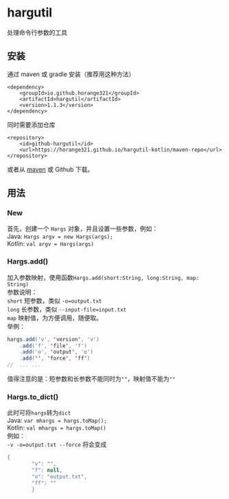 # hargutil
处理命令行参数的工具

## 安装
通过 maven 或 gradle 安装（推荐用这种方法）
```maven
<dependency>
    <groupId>io.github.horange321</groupId>
    <artifactId>hargutil</artifactId>
    <version>1.1.3</version>
</dependency>
```
同时需要添加仓库
```maven
<repository>
    <id>github-hargutil</id>
    <url>https://horange321.github.io/hargutil-kotlin/maven-repo</url>
</repository>
```
或者从 [maven]() 或 Github 下载。

## 用法
### New
首先，创建一个 `Hargs` 对象，并且设置一些参数，例如：\
Java: `Hargs argv = new Hargs(args);`\
Kotlin: `val argv = Hargs(args)`


### Hargs.add()
加入参数映射，使用函数`Hargs.add(short:String, long:String, map: String)`\
参数说明：\
`short` 短参数，类似 `-o=output.txt`\
`long` 长参数，类似 `--input-file=input.txt`\
`map` 映射值，为方便调用，随便取。\
举例：
```Java
hargs.add('v', 'version', 'v')
    .add('f', 'file', 'f')
    .add('o', 'output', 'o')
    .add('', 'force', 'ff')
//  ... ...
```
值得注意的是：短参数和长参数不能同时为`""`，映射值不能为`""`

### Hargs.to_dict()
此时可将`hargs`转为`dict`\
Java: `var mhargs = hargs.toMap();`\
Kotlin: `val mhargs = hargs.toMap()`\
例如：\
`-v -o=output.txt --force` 将会变成
```Java
{
        "v": "",
        "f": null,
        "o": "output.txt",
        "ff": ""
        }
```